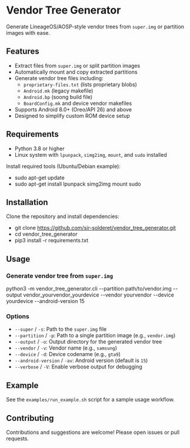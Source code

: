 # Vendor Tree Generator

Generate LineageOS/AOSP-style vendor trees from `super.img` or partition images with ease.

## Features

- Extract files from `super.img` or split partition images  
- Automatically mount and copy extracted partitions  
- Generate vendor tree files including:  
  - `proprietary-files.txt` (lists proprietary blobs)  
  - `Android.mk` (legacy makefile)  
  - `Android.bp` (soong build file)  
  - `BoardConfig.mk` and device vendor makefiles  
- Supports Android 8.0+ (Oreo/API 26) and above  
- Designed to simplify custom ROM device setup  

## Requirements

- Python 3.8 or higher  
- Linux system with `lpunpack`, `simg2img`, `mount`, and `sudo` installed  

Install required tools (Ubuntu/Debian example):  
- sudo apt-get update
- sudo apt-get install lpunpack simg2img mount sudo

## Installation

Clone the repository and install dependencies:
- git clone https://github.com/sir-solderet/vendor_tree_generator.git
- cd vendor_tree_generator
- pip3 install -r requirements.txt

## Usage

### Generate vendor tree from `super.img`
python3 -m vendor_tree_generator.cli --partition path/to/vendor.img --output vendor_yourvendor_yourdevice --vendor yourvendor --device yourdevice --android-version 15

### Options

- `--super` / `-s`: Path to the `super.img` file  
- `--partition` / `-p`: Path to a single partition image (e.g., `vendor.img`)  
- `--output` / `-o`: Output directory for the generated vendor tree  
- `--vendor` / `-v`: Vendor name (e.g., `samsung`)  
- `--device` / `-d`: Device codename (e.g., `gta9`)  
- `--android-version` / `-av`: Android version (default is `15`)  
- `--verbose` / `-V`: Enable verbose output for debugging

## Example

See the `examples/run_example.sh` script for a sample usage workflow.

## Contributing

Contributions and suggestions are welcome! Please open issues or pull requests.
